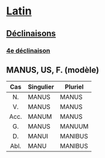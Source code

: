 # [Latin](/fr/langues/latin/)
## [Déclinaisons](/fr/langues/latin/declinaisons/)
### [4e déclinaison](/fr/langues/latin/declinaisons/4/)
## MANUS, US, F. (modèle)

| Cas  | Singulier | Pluriel   |
| :--: | --------- | --------- |
| N.   | MANUS     | MANUS     |
| V.   | MANUS     | MANUS     |
| Acc. | MANUM     | MANUS     |
| G.   | MANUS     | MANUUM    |
| D.   | MANUI     | MANIBUS   |
| Abl. | MANU      | MANIBUS   |
